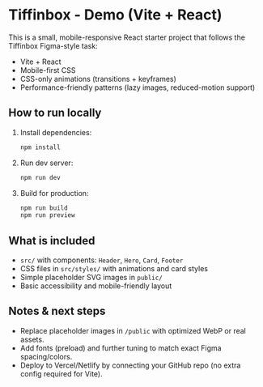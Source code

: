 # Tiffinbox - Demo (Vite + React)

This is a small, mobile-responsive React starter project that follows the Tiffinbox Figma-style task:
- Vite + React
- Mobile-first CSS
- CSS-only animations (transitions + keyframes)
- Performance-friendly patterns (lazy images, reduced-motion support)

## How to run locally

1. Install dependencies:
   ```bash
   npm install
   ```

2. Run dev server:
   ```bash
   npm run dev
   ```

3. Build for production:
   ```bash
   npm run build
   npm run preview
   ```

## What is included
- `src/` with components: `Header`, `Hero`, `Card`, `Footer`
- CSS files in `src/styles/` with animations and card styles
- Simple placeholder SVG images in `public/`
- Basic accessibility and mobile-friendly layout

## Notes & next steps
- Replace placeholder images in `/public` with optimized WebP or real assets.
- Add fonts (preload) and further tuning to match exact Figma spacing/colors.
- Deploy to Vercel/Netlify by connecting your GitHub repo (no extra config required for Vite).

